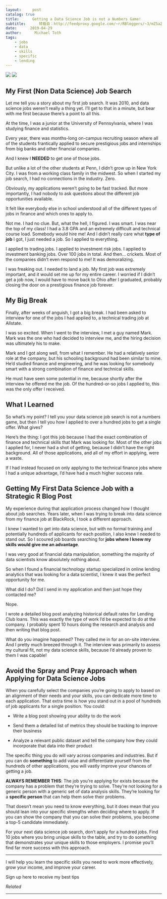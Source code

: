 ```yaml
---
layout:     post
catalog: true
title:      Getting a Data Science Job is not a Numbers Game!
subtitle:      转载自：http://feedproxy.google.com/~r/RBloggers/~3/mZ5a2aaLrcc/
date:      2019-04-29
author:      Michael Toth
tags:
    - jobs
    - data
    - skills
    - specific
    - lending
---
```






![](https://i2.wp.com/michaeltoth.me/images/20190429_data_science_job_numbers_game/darts.png?w=456&ssl=1)
![](https://i2.wp.com/michaeltoth.me/images/20190429_data_science_job_numbers_game/darts.png?w=456&ssl=1)


## My First (Non Data Science) Job Search

Let me tell you a story about my first job search. It was 2010, and data science jobs weren’t really a thing yet. I’ll get to that in a minute, but bear with me first because there’s a point to all this.

At the time, I was a junior at the University of Pennsylvania, where I was studying finance and statistics. 

Every year, there was months-long on-campus recruiting season where all of the students frantically applied to secure prestigious jobs and internships from big banks and other financial companies.

And I knew I **NEEDED** to get one of those jobs. 

But unlike a lot of the other students at Penn, I didn’t grow up in New York City. I was from a working class family in the midwest. So when I started my job search, I had no connections in the industry. Zero.

Obviously, my applications weren’t going to be fast tracked. But more importantly, I had nobody to ask questions about the different job opportunities available. 

It felt like everybody else in school understood all of the different types of jobs in finance and which ones to apply to.

Not me. I had no clue. But, what the hell, I figured. I was smart. I was near the top of my class! I had a 3.8 GPA and an extremely difficult and technical course load. Somebody would hire me! And I didn’t really care what **type of job** I got, I just needed a job. So I applied to everything. 

I applied to trading jobs. I applied to investment risk jobs. I applied to investment banking jobs. Over 100 jobs in total. And then… crickets. Most of the companies didn’t even respond to me! It was demoralizing.

I was freaking out. I needed to land a job. My first job was extremely important, and it would set me up for my entire career. I worried if I didn’t get a job now, I would have to move back to Ohio after I graduated, probably closing the door on a prestigious finance job forever.

## My Big Break

Finally, after weeks of anguish, I got a big break. I had been asked to interview for one of the jobs I had applied to, a technical trading job at Allstate. 

I was so excited. When I went to the interview, I met a guy named Mark. Mark was the one who had decided to interview me, and the hiring decision was ultimately his to make.

Mark and I got along well, from what I remember. He had a relatively senior role at the company, but his schooling background had been similar to mine. He’d studied finance and engineering, and he was looking for somebody smart with a strong combination of finance and technical skills.

He must have seen some potential in me, because shortly after the interview he offered me the job. Of the hundred-or-so jobs I applied to, this was the only offer I received.

## What I Learned

So what’s my point? I tell you your data science job search is not a numbers game, but then I tell you how I applied to over a hundred jobs to get a single offer. What gives?

Here’s the thing: I got this job because I had the exact combination of finance and technical skills that Mark was looking for. Most of the other jobs I applied for, I never had a shot of getting, because I didn’t have the right background. All of those applications, and all of my effort in applying, were a waste.

If I had instead focused on only applying to the technical finance jobs where I had a unique advantage, I’d have had a much higher success rate. 

## Getting My First Data Science Job with a Strategic R Blog Post

My experience during that application process changed how I thought about job searches. Years later, when I was trying to break into data science from my finance job at BlackRock, I took a different approach.

I knew I wanted to get into data science, but with no formal training and potentially hundreds of applicants for each position, I also knew I needed to stand out. So I scoured job boards searching for **jobs where I knew my skills would give me an advantage**. 

I was very good at financial data manipulation, something the majority of data scientists know absolutely nothing about. 

So when I found a financial technology startup specialized in online lending analytics that was looking for a data scientist, I knew it was the perfect opportunity for me. 

What did I do? Did I send in my application and then just hope they contacted me?

Nope.

I wrote a detailed blog post analyzing historical default rates for Lending Club loans. This was exactly the type of work I’d be expected to do at the company. I probably spent 10 hours doing the research and analysis and then writing that blog post. 

What do you imagine happened? They called me in for an on-site interview. And I pretty much breezed through it. The interview was primarily to assess my cultural fit, not my data science skills, because I’d already proven to them I was capable!

## Avoid the Spray and Pray Approach when Applying for Data Science Jobs

When you carefully select the companies you’re going to apply to based on an alignment of their needs and your skills, you can dedicate more time to each application. That extra time is how you stand out in a pool of hundreds of job applicants for a single position. You could:

- Write a blog post showing your ability to do the work

- Send them a detailed list of metrics they should be tracking to improve their business

- Analyze a relevant public dataset and tell the company how they could incorporate that data into their product


The specific thing you do will vary across companies and industries. But if you can do **something** to add value and differentiate yourself from the hundreds of other applications, you will vastly improve your chances of getting a job.

**ALWAYS REMEMBER THIS**: The job you’re applying for exists because the company has a problem that they’re trying to solve. They’re not looking for a generic person with a generic set of data analysis skills. They’re looking for a **specific person** that can help them solve their problems. 

That doesn’t mean you need to know everything, but it does mean that you should lean into your specific strengths when deciding where to apply. If you can show the company that you can solve their problems, you become a top-5 candidate immediately. 

For your next data science job search, don’t apply for a hundred jobs. Find 10 jobs where you bring unique skills to the table, and try to do something that demonstrates your unique skills to those employers. I promise you’ll find far more success with this approach.

---

I will help you learn the specific skills you need to work more effectively, grow your income, and improve your career.

Sign up here to receive my best tips


*Related*








---

